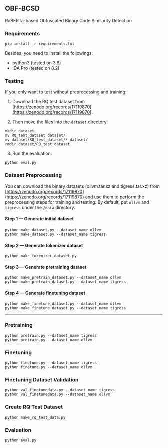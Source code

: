 ## OBF-BCSD

RoBERTa-based Obfuscated Binary Code Similarity Detection

### Requirements
```
pip install -r requirements.txt
```

Besides, you need to install the followings:
* python3 (tested on 3.8)
* IDA Pro (tested on 8.2)


### Testing
If you only want to test without preprocessing and training:
1. Download the RQ test dataset from [https://zenodo.org/records/17119870](https://zenodo.org/records/17119870).

2. Then move the files into the `dataset` directory:
```
mkdir dataset
mv RQ_test_dataset dataset/
mv dataset/RQ_test_dataset/* dataset/
rmdir dataset/RQ_test_dataset
```
3. Run the evaluation:
```
python eval.py
```



### Dataset Preprocessing
You can download the binary datasets (ollvm.tar.xz and tigress.tar.xz) from 
[https://zenodo.org/records/17119870](https://zenodo.org/records/17119870) and use them to perform the preprocessing steps for training and testing.
By default, put `ollvm` and `tigress` under the `/data` directory.

#### Step 1 — Generate initial dataset
```
python make_dataset.py --dataset_name ollvm
python make_dataset.py --dataset_name tigress
```

#### Step 2 — Generate tokenizer dataset
```
python make_tokenizer_dataset.py
```

#### Step 3 — Generate pretraining dataset
```
python make_pretrain_dataset.py --dataset_name ollvm
python make_pretrain_dataset.py --dataset_name tigress
```

#### Step 4 — Generate finetuning dataset
```
python make_finetune_dataset.py --dataset_name ollvm
python make_finetune_dataset.py --dataset_name tigress
```

---
### Pretraining
```
python pretrain.py --dataset_name tigress
python pretrain.py --dataset_name ollvm
```

### Finetuning
```
python finetune.py --dataset_name tigress 
python finetune.py --dataset_name ollvm
```

### Finetuning Dataset Validation
```
python val_finetunedata.py --dataset_name tigress
python val_finetunedata.py --dataset_name ollvm
```

### Create RQ Test Dataset
```
python make_rq_test_data.py
```

### Evaluation
```
python eval.py
```

